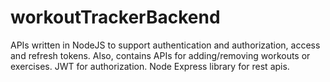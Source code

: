 # workoutTrackerBackend

APIs written in NodeJS to support authentication and authorization, access and refresh tokens. Also, contains APIs for adding/removing workouts or exercises.
JWT for authorization.
Node Express library for rest apis.
